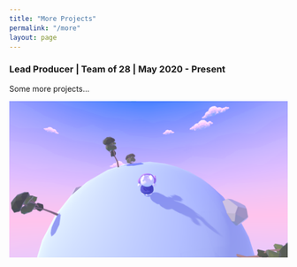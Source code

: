 ```yaml
---
title: "More Projects"
permalink: "/more"
layout: page
---
```


### <orange>Lead Producer</orange> | <orange>Team of 28</orange> | <olive>May 2020 - Present</olive>
 
Some more projects...
 
![orbit](/assets/images/orbit.png)